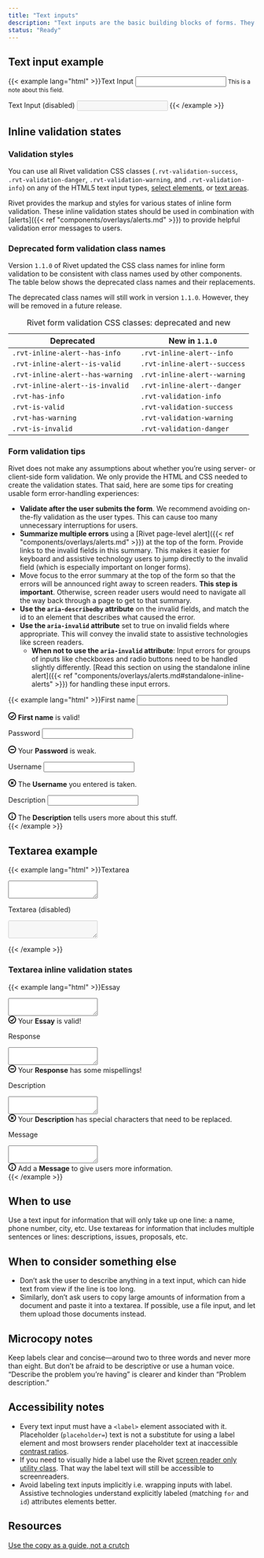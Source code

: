 ```yaml
---
title: "Text inputs"
description: "Text inputs are the basic building blocks of forms. They allow users to enter various types of data into web-based forms."
status: "Ready"
---
```

## Text input example
{{< example lang="html" >}}<label for="demo-1">Text Input</label>
<input type="text" id="demo-1" aria-describedby="demo-1-note">
<small id="demo-1-note" class="rvt-display-block rvt-m-bottom-md">This is a note about this field.</small>

<label for="demo-2">Text Input (disabled)</label>
<input type="text" id="demo-2" class="rvt-m-bottom-md" disabled>
{{< /example >}}

## Inline validation states

<div class="rvt-alert rvt-alert--info rvt-m-bottom-md rvt-m-top-md" aria-labelledby="information-alert-title">
    <h3 class="rvt-alert__title" id="information-alert-title">Validation styles</h3>
    <p class="rvt-alert__message">You can use all Rivet validation CSS classes (<code>.rvt-validation-success</code>, <code>.rvt-validation-danger</code>, <code>.rvt-validation-warning</code>, and <code>.rvt-validation-info</code>) on any of the HTML5 text input types, <a href="../select-input">select elements</a>, or <a href="#textarea-example">text areas</a>.</p>
</div>

Rivet provides the markup and styles for various states of inline form validation. These inline validation states should be used in combination with [alerts]({{< ref "components/overlays/alerts.md" >}}) to provide helpful validation error messages to users.

### Deprecated form validation class names
Version `1.1.0` of Rivet updated the CSS class names for inline form validation to be consistent with class names used by other components. The table below shows the deprecated class names and their replacements.

The deprecated class names will still work in version `1.1.0`. However, they will be removed in a future release.

<table class="rvt-m-top-lg">
    <caption class="rvt-sr-only">Rivet form validation CSS classes: deprecated and new</caption>
    <thead>
        <th>Deprecated</th>
        <th>New in <code>1.1.0</code></th>
    </thead>
    <tbody>
        <tr>
            <td><code>.rvt-inline-alert--has-info</code></td>
            <td><code>.rvt-inline-alert--info</code></td>
        </tr>
        <tr>
            <td><code>.rvt-inline-alert--is-valid</code></td>
            <td><code>.rvt-inline-alert--success</code></td>
        </tr>
        <tr>
            <td><code>.rvt-inline-alert--has-warning</code></td>
            <td><code>.rvt-inline-alert--warning</code></td>
        </tr>
        <tr>
            <td><code>.rvt-inline-alert--is-invalid</code></td>
            <td><code>.rvt-inline-alert--danger</code></td>
        </tr>
        <tr>
            <td><code>.rvt-has-info</code></td>
            <td><code>.rvt-validation-info</code></td>
        </tr>
        <tr>
            <td><code>.rvt-is-valid</code></td>
            <td><code>.rvt-validation-success</code></td>
        </tr>
        <tr>
            <td><code>.rvt-has-warning</code></td>
            <td><code>.rvt-validation-warning</code></td>
        </tr>
        <tr>
            <td><code>.rvt-is-invalid</code></td>
            <td><code>.rvt-validation-danger</code></td>
        </tr>
    </tbody>
</table>

### Form validation tips

Rivet does not make any assumptions about whether you’re using server- or client-side form validation. We only provide the HTML and CSS needed to create the validation states. That said, here are some tips for creating usable form error-handling experiences:

- **Validate after the user submits the form**. We recommend avoiding on-the-fly validation as the user types. This can cause too many unnecessary interruptions for users.
- **Summarize multiple errors** using a [Rivet page-level alert]({{< ref "components/overlays/alerts.md" >}}) at the top of the form. Provide links to the invalid fields in this summary. This makes it easier for keyboard and assistive technology users to jump directly to the invalid field (which is especially important on longer forms).
- Move focus to the error summary at the top of the form so that the errors will be announced right away to screen readers. **This step is important**. Otherwise, screen reader users would need to navigate all the way back through a page to get to that summary.
- **Use the `aria-describedby` attribute** on the invalid fields, and match the id to an element that describes what caused the error.
- **Use the `aria-invalid` attribute** set to true on invalid fields where appropriate. This will convey the invalid state to assistive technologies like screen readers.
    - **When not to use the `aria-invalid` attribute**: Input errors for groups of inputs like checkboxes and radio buttons need to be handled slightly differently. [Read this section on using the standalone inline alert]({{< ref "components/overlays/alerts.md#standalone-inline-alerts" >}}) for handling these input errors.


{{< example lang="html" >}}<label for="rvt-success-state">First name</label>
<input type="text" id="rvt-success-state" class="rvt-validation-success" aria-describedby="first-name-message">
<div class="rvt-inline-alert rvt-inline-alert--success">
    <span class="rvt-inline-alert__icon">
        <svg aria-hidden="true" xmlns="http://www.w3.org/2000/svg" width="16" height="16" viewBox="0 0 16 16">
            <g fill="currentColor">
                <path d="M10.2,5.4,7.1,9.53,5.67,8.25a1,1,0,1,0-1.34,1.5l2.05,1.82a1.29,1.29,0,0,0,.83.32h.12a1.23,1.23,0,0,0,.88-.49L11.8,6.6a1,1,0,1,0-1.6-1.2Z"/>
                <path d="M8,0a8,8,0,1,0,8,8A8,8,0,0,0,8,0ZM8,14a6,6,0,1,1,6-6A6,6,0,0,1,8,14Z" />
            </g>
        </svg>
    </span>
    <span class="rvt-inline-alert__message" role="alert" id="first-name-message">
        <strong>First name</strong> is valid!
    </span>
</div>

<label for="rvt-warning-state" class="rvt-m-top-md">Password</label>
<input type="text" id="rvt-warning-state" class="rvt-validation-warning" aria-describedby="password-message">
<div class="rvt-inline-alert rvt-inline-alert--warning">
    <span class="rvt-inline-alert__icon">
        <svg aria-hidden="true" xmlns="http://www.w3.org/2000/svg" width="16" height="16" viewBox="0 0 16 16">
            <g fill="currentColor">
                <path d="M11,9H5A1,1,0,0,1,5,7h6a1,1,0,0,1,0,2Z" />
                <path d="M8,16a8,8,0,1,1,8-8A8,8,0,0,1,8,16ZM8,2a6,6,0,1,0,6,6A6,6,0,0,0,8,2Z" />
            </g>
        </svg>
    </span>
    <span class="rvt-inline-alert__message" role="alert" id="password-message">
        Your <strong>Password</strong> is weak.
    </span>
</div>

<label for="rvt-error-state" class="rvt-m-top-md">Username</label>
<input type="text" id="rvt-error-state" class="rvt-validation-danger" aria-describedby="username-message" aria-invalid="true">
<div class="rvt-inline-alert rvt-inline-alert--danger">
    <span class="rvt-inline-alert__icon">
        <svg aria-hidden="true" xmlns="http://www.w3.org/2000/svg" width="16" height="16" viewBox="0 0 16 16">
            <g fill="currentColor">
                <path d="M8,0a8,8,0,1,0,8,8A8,8,0,0,0,8,0ZM8,14a6,6,0,1,1,6-6A6,6,0,0,1,8,14Z" />
                <path d="M10.83,5.17a1,1,0,0,0-1.41,0L8,6.59,6.59,5.17A1,1,0,0,0,5.17,6.59L6.59,8,5.17,9.41a1,1,0,1,0,1.41,1.41L8,9.41l1.41,1.41a1,1,0,0,0,1.41-1.41L9.41,8l1.41-1.41A1,1,0,0,0,10.83,5.17Z"/>
            </g>
        </svg>
    </span>
    <span class="rvt-inline-alert__message" role="alert" id="username-message">
        The <strong>Username</strong> you entered is taken.
    </span>
</div>

<label for="error-state" class="rvt-m-top-md">Description</label>
<input type="text" id="error-state" class="rvt-validation-info" aria-describedby="description-message">
<div class="rvt-inline-alert rvt-inline-alert--info">
    <span class="rvt-inline-alert__icon">
        <svg aria-hidden="true" xmlns="http://www.w3.org/2000/svg" width="16" height="16" viewBox="0 0 16 16">
            <g fill="currentColor">
                <path d="M8,16a8,8,0,1,1,8-8A8,8,0,0,1,8,16ZM8,2a6,6,0,1,0,6,6A6,6,0,0,0,8,2Z" />
                <path d="M8,12a1,1,0,0,1-1-1V8A1,1,0,0,1,9,8v3A1,1,0,0,1,8,12Z" />
                <circle cx="8" cy="5" r="1" />
            </g>
        </svg>
    </span>
    <span class="rvt-inline-alert__message" role="alert" id="description-message">
        The
        <strong>Description</strong> tells users more about this stuff.
    </span>
</div>
{{< /example >}}

## Textarea example

{{< example lang="html" >}}<label for="demo-3">Textarea</label>
<textarea id="demo-3" class="rvt-m-bottom-md"></textarea>

<label for="demo-4">Textarea (disabled)</label>
<textarea id="demo-4" class="rvt-m-bottom-md" disabled></textarea>
{{< /example >}}

### Textarea inline validation states

{{< example lang="html" >}}<label for="textarea-success-state">Essay</label>
<textarea type="text" id="textarea-success-state" class="rvt-validation-success" aria-describedby="essay-message"></textarea>
<div class="rvt-inline-alert rvt-inline-alert--success">
    <span class="rvt-inline-alert__icon">
        <svg aria-hidden="true" xmlns="http://www.w3.org/2000/svg" width="16" height="16" viewBox="0 0 16 16">
            <g fill="currentColor">
                <path d="M10.2,5.4,7.1,9.53,5.67,8.25a1,1,0,1,0-1.34,1.5l2.05,1.82a1.29,1.29,0,0,0,.83.32h.12a1.23,1.23,0,0,0,.88-.49L11.8,6.6a1,1,0,1,0-1.6-1.2Z"/>
                <path d="M8,0a8,8,0,1,0,8,8A8,8,0,0,0,8,0ZM8,14a6,6,0,1,1,6-6A6,6,0,0,1,8,14Z" />
            </g>
        </svg>
    </span>
    <span class="rvt-inline-alert__message" id="essay-message">
        Your <strong>Essay</strong> is valid!
    </span>
</div>

<label for="textarea-warning-state" class="rvt-m-top-md">Response</label>
<textarea type="text" id="textarea-warning-state" class="rvt-validation-warning" aria-describedby="response-message"></textarea>
<div class="rvt-inline-alert rvt-inline-alert--warning">
    <span class="rvt-inline-alert__icon">
        <svg aria-hidden="true" xmlns="http://www.w3.org/2000/svg" width="16" height="16" viewBox="0 0 16 16">
            <g fill="currentColor">
                <path d="M11,9H5A1,1,0,0,1,5,7h6a1,1,0,0,1,0,2Z" />
                <path d="M8,16a8,8,0,1,1,8-8A8,8,0,0,1,8,16ZM8,2a6,6,0,1,0,6,6A6,6,0,0,0,8,2Z" />
            </g>
        </svg>
    </span>
    <span class="rvt-inline-alert__message" id="response-message">
        Your <strong>Response</strong> has some mispellings!
    </span>
</div>

<label for="textarea-error-state" class="rvt-m-top-md">Description</label>
<textarea type="text" id="textarea-error-state" class="rvt-validation-danger" aria-describedby="description-message" aria-invalid="true"></textarea>
<div class="rvt-inline-alert rvt-inline-alert--danger">
    <span class="rvt-inline-alert__icon">
        <svg aria-hidden="true" xmlns="http://www.w3.org/2000/svg" width="16" height="16" viewBox="0 0 16 16">
            <g fill="currentColor">
                <path d="M8,0a8,8,0,1,0,8,8A8,8,0,0,0,8,0ZM8,14a6,6,0,1,1,6-6A6,6,0,0,1,8,14Z" />
                <path d="M10.83,5.17a1,1,0,0,0-1.41,0L8,6.59,6.59,5.17A1,1,0,0,0,5.17,6.59L6.59,8,5.17,9.41a1,1,0,1,0,1.41,1.41L8,9.41l1.41,1.41a1,1,0,0,0,1.41-1.41L9.41,8l1.41-1.41A1,1,0,0,0,10.83,5.17Z"
                />
            </g>
        </svg>
    </span>
    <span class="rvt-inline-alert__message" id="description-message">
        Your <strong>Description</strong> has special characters that need to be replaced.
    </span>
</div>

<label for="textarea-info-state" class="rvt-m-top-md">Message</label>
<textarea type="text" id="textarea-info-state" class="rvt-validation-info" aria-describedby="message-message"></textarea>
<div class="rvt-inline-alert rvt-inline-alert--info">
    <span class="rvt-inline-alert__icon">
        <svg aria-hidden="true" xmlns="http://www.w3.org/2000/svg" width="16" height="16" viewBox="0 0 16 16">
            <g fill="currentColor">
                <path d="M8,16a8,8,0,1,1,8-8A8,8,0,0,1,8,16ZM8,2a6,6,0,1,0,6,6A6,6,0,0,0,8,2Z" />
                <path d="M8,12a1,1,0,0,1-1-1V8A1,1,0,0,1,9,8v3A1,1,0,0,1,8,12Z" />
                <circle cx="8" cy="5" r="1" />
            </g>
        </svg>
    </span>
    <span class="rvt-inline-alert__message" id="message-message">
        Add a <strong>Message</strong> to give users more information.
    </span>
</div>
{{< /example >}}

## When to use
Use a text input for information that will only take up one line: a name, phone number, city, etc. Use textareas for information that includes multiple sentences or lines: descriptions, issues, proposals, etc.

## When to consider something else
- Don’t ask the user to describe anything in a text input, which can hide text from view if the line is too long.
- Similarly, don’t ask users to copy large amounts of information from a document and paste it into a textarea. If possible, use a file input, and let them upload those documents instead.

## Microcopy notes
Keep labels clear and concise―around two to three words and never more than eight. But don’t be afraid to be descriptive or use a human voice. “Describe the problem you’re having” is clearer and kinder than “Problem description.”

## Accessibility notes
- Every text input must have a `<label>` element associated with it. Placeholder (`placeholder=`) text is not a substitute for using a label element and most browsers render placeholder text at inaccessible [contrast ratios](https://www.w3.org/TR/UNDERSTANDING-WCAG20/visual-audio-contrast-contrast.html).
- If you need to visually hide a label use the Rivet [screen reader only utility class](https://rivet.uits.iu.edu/components/utilities/display/#screen-reader-only). That way the label text will still be accessible to screenreaders.
- Avoid labeling text inputs implicitly i.e. wrapping inputs with label. Assistive technologies understand explicitly labeled (matching `for` and `id`) attributes elements better.

## Resources
[Use the copy as a guide, not a crutch](https://www.smashingmagazine.com/2013/06/five-ways-prevent-bad-microcopy/#3-use-copy-as-a-guide-not-a-crutch)
